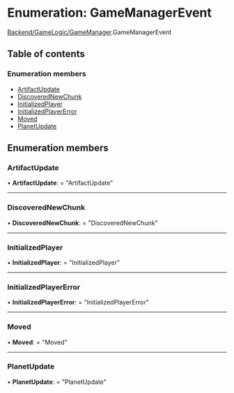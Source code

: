 # Enumeration: GameManagerEvent

[Backend/GameLogic/GameManager](../modules/backend_gamelogic_gamemanager.md).GameManagerEvent

## Table of contents

### Enumeration members

- [ArtifactUpdate](backend_gamelogic_gamemanager.gamemanagerevent.md#artifactupdate)
- [DiscoveredNewChunk](backend_gamelogic_gamemanager.gamemanagerevent.md#discoverednewchunk)
- [InitializedPlayer](backend_gamelogic_gamemanager.gamemanagerevent.md#initializedplayer)
- [InitializedPlayerError](backend_gamelogic_gamemanager.gamemanagerevent.md#initializedplayererror)
- [Moved](backend_gamelogic_gamemanager.gamemanagerevent.md#moved)
- [PlanetUpdate](backend_gamelogic_gamemanager.gamemanagerevent.md#planetupdate)

## Enumeration members

### ArtifactUpdate

• **ArtifactUpdate**: = "ArtifactUpdate"

---

### DiscoveredNewChunk

• **DiscoveredNewChunk**: = "DiscoveredNewChunk"

---

### InitializedPlayer

• **InitializedPlayer**: = "InitializedPlayer"

---

### InitializedPlayerError

• **InitializedPlayerError**: = "InitializedPlayerError"

---

### Moved

• **Moved**: = "Moved"

---

### PlanetUpdate

• **PlanetUpdate**: = "PlanetUpdate"
